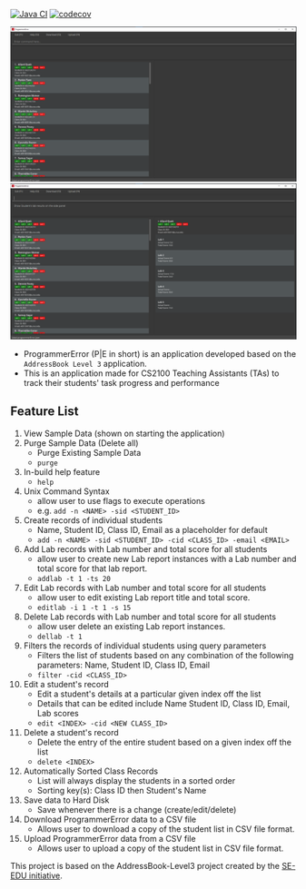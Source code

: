 [![Java CI](https://github.com/AY2122S1-CS2103-F09-3/tp/actions/workflows/gradle.yml/badge.svg?branch=master)](https://github.com/AY2122S1-CS2103-F09-3/tp/actions)
[![codecov](https://codecov.io/gh/AY2122S1-CS2103-F09-3/tp/branch/master/graph/badge.svg?token=KLKGJOEN9F)](https://codecov.io/gh/AY2122S1-CS2103-F09-3/tp)

![Ui](docs/images/Ui1_v1.3b.png)
![Ui](docs/images/Ui2_v1.3b.png)

* ProgrammerError (P|E in short) is an application developed based on the `AddressBook Level 3` application.
* This is an application made for CS2100 Teaching Assistants (TAs) to track their students' task progress and performance

## Feature List

1. View Sample Data (shown on starting the application)
2. Purge Sample Data (Delete all)
    - Purge Existing Sample Data
    - `purge`
3. In-build help feature
    - `help`
4. Unix Command Syntax
    - allow user to use flags to execute operations
    - e.g. `add -n <NAME> -sid <STUDENT_ID>`
5. Create records of individual students
    - Name, Student ID, Class ID, Email as a placeholder for default
    - `add -n <NAME> -sid <STUDENT_ID> -cid <CLASS_ID> -email <EMAIL>`
6. Add Lab records with Lab number and total score for all students
   - allow user to create new Lab report instances with a Lab number and total score for that lab report. 
   - `addlab -t 1 -ts 20`
7. Edit Lab records with Lab number and total score for all students
   - allow user to edit existing Lab report title and total score.
   - `editlab -i 1 -t 1 -s 15`
8. Delete Lab records with Lab number and total score for all students
    - allow user delete an existing Lab report instances.
    - `dellab -t 1`
9. Filters the records of individual students using query parameters
    - Filters the list of students based on any combination of the following parameters: Name, Student ID, Class ID, Email
    - `filter -cid <CLASS_ID>`
10. Edit a student's record
     - Edit a student's details at a particular given index off the list
     - Details that can be edited include Name Student ID, Class ID, Email, Lab scores
     - `edit <INDEX> -cid <NEW CLASS_ID>`
11. Delete a student's record
     - Delete the entry of the entire student based on a given index off the list
     - `delete <INDEX>`
12. Automatically Sorted Class Records
     - List will always display the students in a sorted order
     - Sorting key(s): Class ID then Student's Name
13. Save data to Hard Disk 
    - Save whenever there is a change (create/edit/delete)
14. Download ProgrammerError data to a CSV file 
    - Allows user to download a copy of the student list in CSV file format. 
15. Upload ProgrammerError data from a CSV file
    - Allows user to upload a copy of the student list in CSV file format.

This project is based on the AddressBook-Level3 project created by the [SE-EDU initiative](https://se-education.org).
